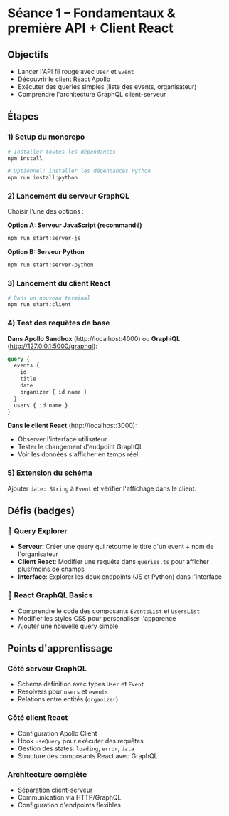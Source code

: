 # Séance 1 – Fondamentaux & première API + Client React

## Objectifs
- Lancer l'API fil rouge avec `User` et `Event`
- Découvrir le client React Apollo
- Exécuter des queries simples (liste des events, organisateur)
- Comprendre l'architecture GraphQL client-serveur

## Étapes

### 1) Setup du monorepo
```bash
# Installer toutes les dépendances
npm install

# Optionnel: installer les dépendances Python
npm run install:python
```

### 2) Lancement du serveur GraphQL
Choisir l'une des options :

**Option A: Serveur JavaScript (recommandé)**
```bash
npm run start:server-js
```

**Option B: Serveur Python**
```bash
npm run start:server-python
```

### 3) Lancement du client React
```bash
# Dans un nouveau terminal
npm run start:client
```

### 4) Test des requêtes de base

**Dans Apollo Sandbox** (http://localhost:4000) ou **GraphiQL** (http://127.0.0.1:5000/graphql):
```graphql
query {
  events {
    id
    title
    date
    organizer { id name }
  }
  users { id name }
}
```

**Dans le client React** (http://localhost:3000):
- Observer l'interface utilisateur
- Tester le changement d'endpoint GraphQL
- Voir les données s'afficher en temps réel

### 5) Extension du schéma
Ajouter `date: String` à `Event` et vérifier l'affichage dans le client.

## Défis (badges)

### 🏅 Query Explorer
- **Serveur**: Créer une query qui retourne le titre d'un event + nom de l'organisateur
- **Client React**: Modifier une requête dans `queries.ts` pour afficher plus/moins de champs
- **Interface**: Explorer les deux endpoints (JS et Python) dans l'interface

### 🏅 React GraphQL Basics  
- Comprendre le code des composants `EventsList` et `UsersList`
- Modifier les styles CSS pour personaliser l'apparence
- Ajouter une nouvelle query simple

## Points d'apprentissage

### Côté serveur GraphQL
- Schema definition avec types `User` et `Event`
- Resolvers pour `users` et `events`
- Relations entre entités (`organizer`)

### Côté client React
- Configuration Apollo Client
- Hook `useQuery` pour exécuter des requêtes
- Gestion des states: `loading`, `error`, `data`
- Structure des composants React avec GraphQL

### Architecture complète
- Séparation client-serveur
- Communication via HTTP/GraphQL
- Configuration d'endpoints flexibles